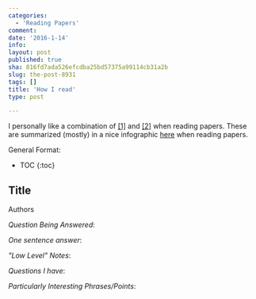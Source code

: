 ```yaml
---
categories:
  - 'Reading Papers'
comment: 
date: '2016-1-14'
info: 
layout: post
published: true
sha: 816fd7ada526efcdba25bd57375a99114cb31a2b
slug: the-post-8931
tags: []
title: 'How I read'
type: post

---
```

I personally like a combination of [[1]](http://www.eecs.harvard.edu/~michaelm/postscripts/ReadPaper.pdf) and [[2]](http://www.cs.columbia.edu/~hgs/netbib/efficientReading.pdf) when reading papers. These are summarized (mostly) in a nice infographic [here](http://www.slideshare.net/ElsevierConnect/infographic-how-to-read-scientific-papers) when reading papers.

General Format: 

* TOC
{:toc}

## Title

Authors

*Question Being Answered*:  <br/>

*One sentence answer*:  <br/>


*"Low Level" Notes*:  <br/>


*Questions I have*:   <br/>


*Particularly Interesting Phrases/Points*:   <br/>


